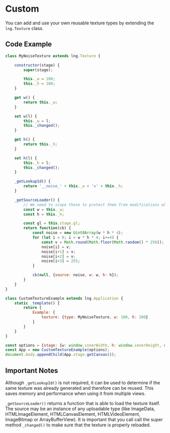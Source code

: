 # Custom

You can add and use your own reusable texture types by extending the `lng.Texture` class.

## Code Example

```js
class MyNoiseTexture extends lng.Texture {

    constructor(stage) {
        super(stage);

        this._w = 100;
        this._h = 100;
    }

    get w() {
        return this._w;
    }

    set w(l) {
        this._w = l;
        this._changed();
    }

    get h() {
        return this._h;
    }

    set h(l) {
        this._h = l;
        this._changed();
    }

    _getLookupId() {
        return '__noise_' + this._w + 'x' + this._h;
    }

    _getSourceLoader() {
        // We need to scope these to protect them from modifications while loading (which may be async).
        const w = this._w;
        const h = this._h;

        const gl = this.stage.gl;
        return function(cb) {
            const noise = new Uint8Array(w * h * 4);
            for (let i = 0; i < w * h * 4; i+=4) {
                const v = Math.round(Math.floor(Math.random() * 256));
                noise[i] = v;
                noise[i+1] = v;
                noise[i+2] = v;
                noise[i+3] = 255;
            }

            cb(null, {source: noise, w: w, h: h});
        }
    }
}

class CustomTextureExample extends lng.Application {
    static _template() {
        return {
            Example: {
                texture: {type: MyNoiseTexture, w: 100, h: 200}
            }
        }
    }
}

const options = {stage: {w: window.innerWidth, h: window.innerHeight, useImageWorker: false}};
const App = new CustomTextureExample(options);
document.body.appendChild(App.stage.getCanvas());
```

## Important Notes

Although `_getLookupId()` is not required, it can be used to determine if the same texture was already generated and therefore can be reused. This saves memory and performance when using it from multiple views.

`_getSourceLoader()` returns a function that is able to load the texture itself. The source may be an instance of any uploadable type (like ImageData, HTMLImageElement, HTMLCanvasElement, HTMLVideoElement, ImageBitmap or ArrayBufferView). It is important that you call call the super method `_changed()` to make sure that the texture is properly reloaded.
